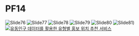 # PF14
![Slide76](https://user-images.githubusercontent.com/92925909/138796496-ec7de837-2fc5-42ef-8870-967fc8cbe2b0.jpg)
![Slide77](https://user-images.githubusercontent.com/92925909/138796502-fc2a8e9e-7b40-4728-bf5e-8f3d70311302.jpg)
![Slide78](https://user-images.githubusercontent.com/92925909/138796503-74335a13-bf2e-4e9a-b043-3017f9962d96.jpg)
![Slide79](https://user-images.githubusercontent.com/92925909/138796505-e47c21a2-9679-4bd3-8422-7e8ee823e6b8.jpg)
![Slide80](https://user-images.githubusercontent.com/92925909/138796506-11558584-a726-4f2b-8bf4-cd4ecdba784f.jpg)
![Slide81](https://user-images.githubusercontent.com/92925909/138796509-3d3e96d8-5726-43b9-b166-40c6b5f7a59a.jpg))
[![유동인구 데이터를 활용한 유형별 홍보 위치 추천 서비스](https://img.youtu.be/NqtayIVS-RY.jpg)](https://youtu.be/NqtayIVS-RY)

